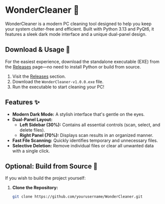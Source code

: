 # WonderCleaner 🧹

WonderCleaner is a modern PC cleaning tool designed to help you keep your system clutter-free and efficient. Built with Python 3.13 and PyQt6, it features a sleek dark mode interface and a unique dual-panel design.

## Download & Usage 🚀

For the easiest experience, download the standalone executable (EXE) from the [Releases](https://github.com/yourusername/WonderCleaner/releases) page—no need to install Python or build from source.

1. Visit the [Releases](https://github.com/yourusername/WonderCleaner/releases) section.
2. Download the `WonderCleaner-v1.0.0.exe` file.
3. Run the executable to start cleaning your PC!

## Features ✨

- **Modern Dark Mode:** A stylish interface that's gentle on the eyes.
- **Dual-Panel Layout:**
  - **Left Sidebar (30%):** Contains all essential controls (scan, select, and delete files).
  - **Right Panel (70%):** Displays scan results in an organized manner.
- **Fast File Scanning:** Quickly identifies temporary and unnecessary files.
- **Selective Deletion:** Remove individual files or clear all unwanted data with a single click.

## Optional: Build from Source 🔧

If you wish to build the project yourself:
1. **Clone the Repository:**
   ```bash
   git clone https://github.com/yourusername/WonderCleaner.git
